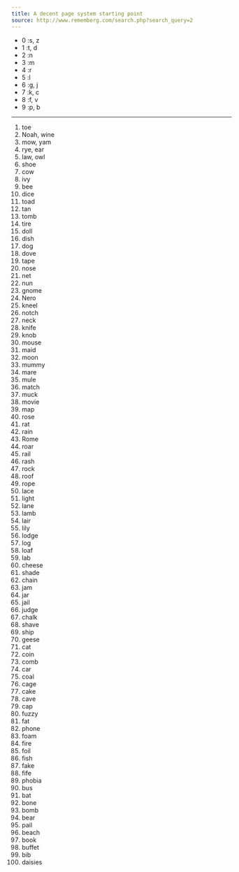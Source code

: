```yaml
---
title: A decent page system starting point
source: http://www.rememberg.com/search.php?search_query=2
---
```


- 0 :s, z
- 1 :t, d
- 2 :n
- 3 :m
- 4 :r
- 5 :l
- 6 :g, j
- 7 :k, c
- 8 :f, v
- 9 :p, b

---

001. toe
002. Noah, wine
003. mow, yam
004. rye, ear
005. law, owl
006. shoe
007. cow
008. ivy
009. bee
010. dice
011. toad
012. tan
013. tomb
014. tire
015. doll
016. dish
017. dog
018. dove
019. tape
020. nose
021. net
022. nun
023. gnome
024. Nero
025. kneel
026. notch
027. neck
028. knife
029. knob
030. mouse
031. maid
032. moon
033. mummy
034. mare
035. mule
036. match
037. muck
038. movie
039. map
040. rose
041. rat
042. rain
043. Rome
044. roar
045. rail
046. rash
047. rock
048. roof
049. rope
050. lace
051. light
052. lane
053. lamb
054. lair
055. lily
056. lodge
057. log
058. loaf
059. lab
060. cheese
061. shade
062. chain
063. jam
064. jar
065. jail
066. judge
067. chalk
068. shave
069. ship
070. geese
071. cat
072. coin
073. comb
074. car
075. coal
076. cage
077. cake
078. cave
079. cap
080. fuzzy
081. fat
082. phone
083. foam
084. fire
085. foil
086. fish
087. fake
088. fife
089. phobia
090. bus
091. bat
092. bone
093. bomb
094. bear
095. pail
096. beach
097. book
098. buffet
099. bib
100. daisies